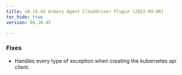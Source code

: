 ```yaml
---
title: v0.10.45 Armory Agent Clouddriver Plugin (2022-09-06)
toc_hide: true
version: 00.10.45

---
```


### Fixes
- Handles every type of exception when creating the kubernetes api client.
